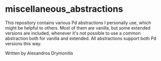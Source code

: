# miscellaneous_abstractions

This repository contains various Pd abstractions I personally use, which might be helpful to others.
Most of them are vanilla, but some extended versions are included, whenever it's not possible to use a common abstraction both for vanilla and extended. All abstractions support both Pd versions this way.

Written by Alexandros Drymonitis
